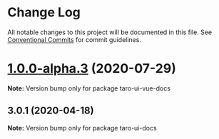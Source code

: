 # Change Log

All notable changes to this project will be documented in this file.
See [Conventional Commits](https://conventionalcommits.org) for commit guidelines.

# [1.0.0-alpha.3](https://github.com/psaren/taro-ui-vue/compare/v1.0.0-alpha.2...v1.0.0-alpha.3) (2020-07-29)

**Note:** Version bump only for package taro-ui-vue-docs






## 3.0.1 (2020-04-18)

**Note:** Version bump only for package taro-ui-docs
